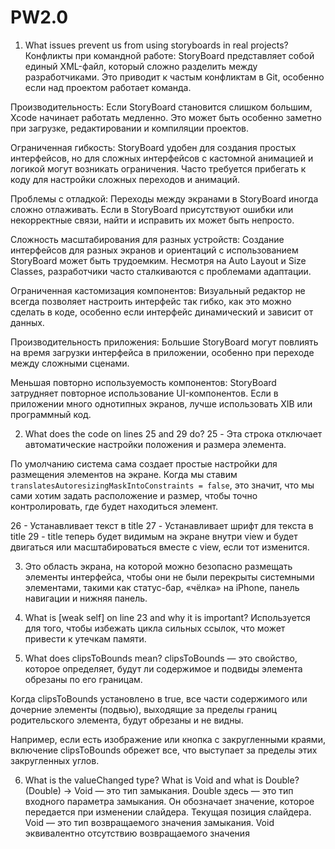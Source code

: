 # PW2.0

1. What issues prevent us from using storyboards in real projects?
Конфликты при командной работе: StoryBoard представляет собой единый XML-файл, который сложно разделить между разработчиками. Это приводит к частым конфликтам в Git, особенно если над проектом работает команда.

Производительность: Если StoryBoard становится слишком большим, Xcode начинает работать медленно. Это может быть особенно заметно при загрузке, редактировании и компиляции проектов.

Ограниченная гибкость: StoryBoard удобен для создания простых интерфейсов, но для сложных интерфейсов с кастомной анимацией и логикой могут возникать ограничения. Часто требуется прибегать к коду для настройки сложных переходов и анимаций.

Проблемы с отладкой: Переходы между экранами в StoryBoard иногда сложно отлаживать. Если в StoryBoard присутствуют ошибки или некорректные связи, найти и исправить их может быть непросто.

Сложность масштабирования для разных устройств: Создание интерфейсов для разных экранов и ориентаций с использованием StoryBoard может быть трудоемким. Несмотря на Auto Layout и Size Classes, разработчики часто сталкиваются с проблемами адаптации.

Ограниченная кастомизация компонентов: Визуальный редактор не всегда позволяет настроить интерфейс так гибко, как это можно сделать в коде, особенно если интерфейс динамический и зависит от данных.

Производительность приложения: Большие StoryBoard могут повлиять на время загрузки интерфейса в приложении, особенно при переходе между сложными сценами.

Меньшая повторно используемость компонентов: StoryBoard затрудняет повторное использование UI-компонентов. Если в приложении много однотипных экранов, лучше использовать XIB или программный код.

2. What does the code on lines 25 and 29 do?
  25 - Эта строка  отключает автоматические настройки положения и размера элемента.

  По умолчанию система сама создает простые настройки для размещения элементов на экране. Когда мы ставим     `translatesAutoresizingMaskIntoConstraints = false`, это значит, что мы сами хотим задать расположение и размер, чтобы точно контролировать, где будет находиться элемент.

  26 - Устанавливает текст в title
  27 - Устанавливает шрифт для текста в title
  29 - title теперь будет видимым на экране внутри view и будет двигаться или масштабироваться вместе с view, если тот изменится.

3. Это область экрана, на которой можно безопасно размещать элементы интерфейса, чтобы они не были перекрыты системными элементами, такими как статус-бар, «чёлка» на iPhone, панель навигации и нижняя панель.

4. What is [weak self] on line 23 and why it is important?
  Используется для того, чтобы избежать цикла сильных ссылок, что может привести к утечкам памяти.

5. What does clipsToBounds mean?
  clipsToBounds — это свойство, которое определяет, будут ли содержимое и подвиды элемента обрезаны по его границам.
  
  Когда clipsToBounds установлено в true, все части содержимого или дочерние элементы (подвью), выходящие за пределы границ     родительского элемента, будут обрезаны и не видны.

  Например, если есть изображение или кнопка с закругленными краями, включение clipsToBounds обрежет все, что выступает за пределы этих закругленных углов.

6. What is the valueChanged type? What is Void and what is Double?
   (Double) -> Void — это тип замыкания.
    Double здесь — это тип входного параметра замыкания. Он обозначает значение, которое передается при изменении слайдера.   Текущая позиция слайдера.
Void — это тип возвращаемого значения замыкания. Void эквивалентно отсутствию возвращаемого значения
